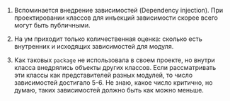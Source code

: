 1. Вспоминается внедрение зависимостей (Dependency injection). При проектировании классов для инъекций зависимости скорее всего могут быть публичными.

2. На ум приходит только количественная оценка: сколько есть внутренних и исходящих зависимостей для модуля.

3. Как таковых ```package``` не использовала в своем проекте, но внутри класса внедрялись объекты других классов. Если рассматривать эти классы как представителей разных модулей, то число зависимостей достигало 5-6. Не знаю, какое число критично, но думаю, таких зависимостей должно быть как можно меньше.